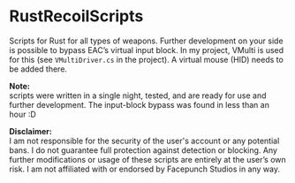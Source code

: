# RustRecoilScripts

Scripts for Rust for all types of weapons. Further development on your side is possible to bypass EAC’s virtual input block. In my project, VMulti is used for this (see `VMultiDriver.cs` in the project). A virtual mouse (HID) needs to be added there.

**Note:**  
scripts were written in a single night, tested, and are ready for use and further development. The input-block bypass was found in less than an hour :D

**Disclaimer:**  
I am not responsible for the security of the user's account or any potential bans. I do not guarantee full protection against detection or blocking. Any further modifications or usage of these scripts are entirely at the user’s own risk. I am not affiliated with or endorsed by Facepunch Studios in any way.
